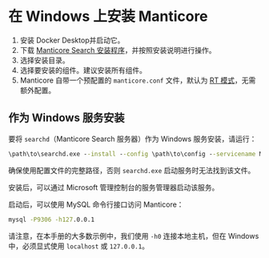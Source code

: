 # 在 Windows 上安装 Manticore

1. 安装 Docker Desktop并启动它。
2. 下载 [Manticore Search 安装程序](https://repo.manticoresearch.com/repository/manticoresearch_windows/release/x64/manticore-6.3.6-24080214-593045790-x64.exe)，并按照安装说明进行操作。
3. 选择安装目录。
4. 选择要安装的组件。建议安装所有组件。
5. Manticore 自带一个预配置的 `manticore.conf` 文件，默认为 [RT 模式](../Read_this_first.md#Real-time-mode-vs-plain-mode)，无需额外配置。

## 作为 Windows 服务安装

要将 `searchd`（Manticore Search 服务器）作为 Windows 服务安装，请运行：

```bat
\path\to\searchd.exe --install --config \path\to\config --servicename Manticore
```

确保使用配置文件的完整路径，否则 `searchd.exe` 启动服务时无法找到该文件。

安装后，可以通过 Microsoft 管理控制台的服务管理器启动该服务。

启动后，可以使用 MySQL 命令行接口访问 Manticore：

```bat
mysql -P9306 -h127.0.0.1
```

请注意，在本手册的大多数示例中，我们使用 `-h0` 连接本地主机，但在 Windows 中，必须显式使用 `localhost` 或 `127.0.0.1`。

<!-- proofread -->
